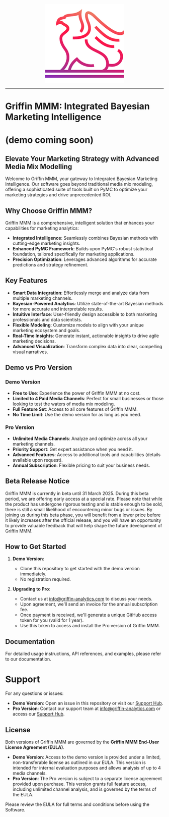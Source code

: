 <p align="center">
  <img src="images/logo.png" alt="Griffin Logo">
</p>

----

# Griffin MMM: Integrated Bayesian Marketing Intelligence
# (demo coming soon)

## Elevate Your Marketing Strategy with Advanced Media Mix Modelling

Welcome to Griffin MMM, your gateway to Integrated Bayesian Marketing Intelligence. Our software goes beyond traditional media mix modeling, offering a sophisticated suite of tools built on PyMC to optimize your marketing strategies and drive unprecedented ROI.

## Why Choose Griffin MMM?

Griffin MMM is a comprehensive, intelligent solution that enhances your capabilities for marketing analytics:

- **Integrated Intelligence**: Seamlessly combines Bayesian methods with cutting-edge marketing insights.
- **Enhanced PyMC Framework**: Builds upon PyMC's robust statistical foundation, tailored specifically for marketing applications.
- **Precision Optimization**: Leverages advanced algorithms for accurate predictions and strategy refinement.

## Key Features

- **Smart Data Integration**: Effortlessly merge and analyze data from multiple marketing channels.
- **Bayesian-Powered Analytics**: Utilize state-of-the-art Bayesian methods for more accurate and interpretable results.
- **Intuitive Interface**: User-friendly design accessible to both marketing professionals and data scientists.
- **Flexible Modeling**: Customize models to align with your unique marketing ecosystem and goals.
- **Real-Time Insights**: Generate instant, actionable insights to drive agile marketing decisions.
- **Advanced Visualization**: Transform complex data into clear, compelling visual narratives.

## Demo vs Pro Version

### Demo Version

- **Free to Use**: Experience the power of Griffin MMM at no cost.
- **Limited to 4 Paid Media Channels**: Perfect for small businesses or those looking to test the waters of media mix modeling.
- **Full Feature Set**: Access to all core features of Griffin MMM.
- **No Time Limit**: Use the demo version for as long as you need.

### Pro Version

- **Unlimited Media Channels**: Analyze and optimize across all your marketing channels.
- **Priority Support**: Get expert assistance when you need it.
- **Advanced Features**: Access to additional tools and capabilities (details available upon request).
- **Annual Subscription**: Flexible pricing to suit your business needs.

## Beta Release Notice

Griffin MMM is currently in beta until 31 March 2025. During this beta period, we are offering early access at a special rate. Please note that while the product has undergone rigorous testing and is stable enough to be sold, there is still a small likelihood of encountering minor bugs or issues. By joining us during this beta phase, you will benefit from a lower price before it likely increases after the official release, and you will have an opportunity to provide valuable feedback that will help shape the future development of Griffin MMM.

## How to Get Started

1. **Demo Version**: 
   - Clone this repository to get started with the demo version immediately.
   - No registration required.

2. **Upgrading to Pro**:
   - Contact us at info@griffin-analytics.com to discuss your needs.
   - Upon agreement, we'll send an invoice for the annual subscription fee.
   - Once payment is received, we'll generate a unique GitHub access token for you (valid for 1 year).
   - Use this token to access and install the Pro version of Griffin MMM.

## Documentation
For detailed usage instructions, API references, and examples, please refer to our documentation.

# Support
For any questions or issues:

- **Demo Version**: Open an issue in this repository or visit our [Support Hub](https://support.griffin-analytics.com/).
- **Pro Version**: Contact our support team at info@griffin-analytics.com or access our [Support Hub](https://support.griffin-analytics.com/).

## License
Both versions of Griffin MMM are governed by the **Griffin MMM End-User License Agreement (EULA)**.

- **Demo Version**: Access to the demo version is provided under a limited, non-transferable license as outlined in our EULA. This version is intended for internal evaluation purposes and allows analysis of up to 4 media channels.
- **Pro Version**: The Pro version is subject to a separate license agreement provided upon purchase. This version grants full feature access, including unlimited channel analysis, and is governed by the terms of the EULA.

Please review the EULA for full terms and conditions before using the Software.
